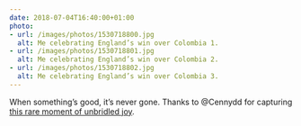 ```yaml
---
date: 2018-07-04T16:40:00+01:00
photo:
- url: /images/photos/1530718800.jpg
  alt: Me celebrating England’s win over Colombia 1.
- url: /images/photos/1530718801.jpg
  alt: Me celebrating England’s win over Colombia 2.
- url: /images/photos/1530718802.jpg
  alt: Me celebrating England’s win over Colombia 3.
---
```

When something’s good, it’s never gone. Thanks to @Cennydd for capturing [this rare moment of unbridled joy](https://www.bbc.co.uk/sport/football/44610244).
